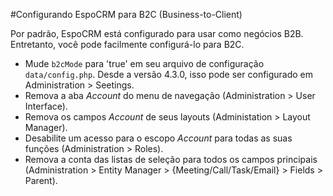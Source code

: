 #Configurando EspoCRM para B2C (Business-to-Client)

Por padrão, EspoCRM está configurado para usar como negócios B2B. Entretanto, você pode facilmente configurá-lo para B2C.

* Mude `b2cMode` para 'true' em seu arquivo de configuração `data/config.php`. Desde a versão 4.3.0, isso pode ser configurado em Administration > Seetings.
* Remova a aba *Account* do menu de navegação (Administration > User Interface).
* Remova os campos *Account* de seus layouts (Administation > Layout Manager).
* Desabilite um acesso para o escopo *Account* para todas as suas funções (Administration > Roles).
* Remova a conta das listas de seleção para todos os campos principais (Administration > Entity Manager > {Meeting/Call/Task/Email} > Fields > Parent).
